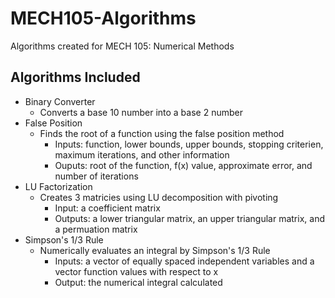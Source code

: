 # MECH105-Algorithms
Algorithms created for MECH 105: Numerical Methods

## Algorithms Included
- Binary Converter
  - Converts a base 10 number into a base 2 number
- False Position 
  - Finds the root of a function using the false position method
    - Inputs: function, lower bounds, upper bounds, stopping criterien, maximum iterations, and other information
    - Ouputs: root of the function, f(x) value, approximate error, and number of iterations
- LU Factorization
  - Creates 3 matricies using LU decomposition with pivoting
    - Input: a coefficient matrix
    - Outputs: a lower triangular matrix, an upper triangular matrix, and a permuation matrix
- Simpson's 1/3 Rule
  - Numerically evaluates an integral by Simpson's 1/3 Rule 
    - Inputs: a vector of equally spaced independent variables and a vector function values with respect to x
    - Output: the numerical integral calculated
